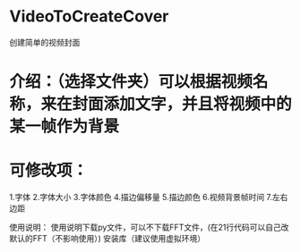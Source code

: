 # VideoToCreateCover
创建简单的视频封面

# 介绍：（选择文件夹）可以根据视频名称，来在封面添加文字，并且将视频中的某一帧作为背景

# 可修改项： 
1.字体 
2.字体大小 
3.字体颜色
4.描边偏移量 
5.描边颜色 
6.视频背景帧时间
7.左右边距

使用说明：
使用说明下载py文件，可以不下载FFT文件，(在21行代码可以自己改默认的FFT（不影响使用）)
安装库（建议使用虚拟环境）




